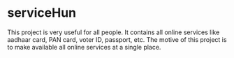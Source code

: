 # serviceHun
This project is very useful for all people. It contains all online services like aadhaar card, PAN card, voter ID, passport, etc. The motive of this project is to make available all online services at a single place.

